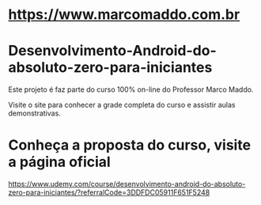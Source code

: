 https://www.marcomaddo.com.br
=============================

# Desenvolvimento-Android-do-absoluto-zero-para-iniciantes

Este projeto é faz parte do curso 100% on-line do Professor Marco Maddo.

Visite o site para conhecer a grade completa do curso e assistir aulas
demonstrativas.


# Conheça a proposta do curso, visite a página oficial

https://www.udemy.com/course/desenvolvimento-android-do-absoluto-zero-para-iniciantes/?referralCode=3DDFDC05911F651F5248

